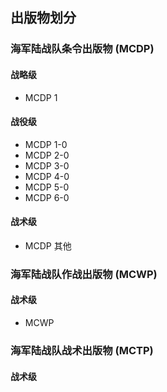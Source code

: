 <!-- 海军陆战队条令 -->

## 出版物划分

### 海军陆战队条令出版物 (MCDP)

#### 战略级

* MCDP 1

#### 战役级

* MCDP 1-0
* MCDP 2-0
* MCDP 3-0
* MCDP 4-0
* MCDP 5-0
* MCDP 6-0

#### 战术级

* MCDP 其他

### 海军陆战队作战出版物 (MCWP)

#### 战术级

* MCWP

### 海军陆战队战术出版物 (MCTP)

#### 战术级
